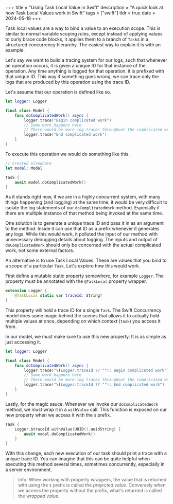 +++
title = "Using Task Local Value in Swift"
description = "A quick look at how Task Local Values work in Swift"
tags = ["swift"]
tldr = true
date = 2024-05-18
+++

Task local values are a way to bind a value to an execution scope. This is similar to normal variable scoping rules, except instead of applying values to curly brace code blocks, it applies them to a branch of `Task`s in a structured concurrency hierarchy. The easiest way to explain it is with an example.

Let's say we want to build a tracing system for our logs, such that whenever an operation occurs, it is given a unique ID for that instance of the operation. Any time anything is logged for that operation, it is prefixed with that unique ID. This way if something goes wrong, we can trace only the logs that are produced by this operation using the trace ID.

Let's assume that our operation is defined like so.

```swift
let logger: Logger

final class Model {
    func doComplicatedWork() async {
        logger.trace("Begin complicated work")
        // Some work happens here
        // There would be more log traces throughout the complicated work
        logger.trace("End complicated work")
    }
}
```

To execute this operation we would do something like this.

```swift
// Created elsewhere
let model: Model

Task {
    await model.doComplicatedWork()
}
```

As it stands right now, if we are in a highly concurrent system, with many things happening (and logging) at the same time, it would be very difficult to isolate the log statements of our `doComplicatedWork` method. Especially if there are multiple instance of that method being invoked at the same time.

One solution is to generate a unique trace ID and pass it in as an argument to the method. Inside it can use that ID as a prefix whenever it generates any logs. While this would work, it polluted the input of our method with unnecessary debugging details about logging. The inputs and output of `doComplicatedWork` should only be concerned with the actual complicated work, not some external factors.

An alternative is to use Task Local Values. These are values that you bind to a scope of a particular `Task`. Let's explore how this would work.

First define a mutable static property somewhere, for example `Logger`. The property must be annotated with the `@TaskLocal` property wrapper.

```swift
extension Logger {
    @TaskLocal static var traceId: String?
}
```

This property will hold a trace ID for a single `Task`. The Swift Concurrency model does some magic behind the scenes that allows it to actually hold multiple values at once, depending on which context (`Task`) you access it from.

In our model, we must make sure to use this new property. It is as simple as just accessing it.

```swift
let logger: Logger

final class Model {
    func doComplicatedWork() async {
        logger.trace("\(Logger.traceId ?? ""): Begin complicated work")
        // Some work happens here
        // There would be more log traces throughout the complicated work
        logger.trace("\(Logger.traceId ?? ""): End complicated work")
    }
}
```

Lastly, for the magic sauce. Whenever we invoke our `doComplicatedWork` method, we must wrap it in a `withValue` call. This function is exposed on our new property when we access it with the `$` prefix.

```swift
Task {
    Logger.$traceId.withValue(UUID().uuidString) {
        await model.doComplicatedWork()
    }
}
```

With this change, each new execution of our task should print a trace with a unique trace ID. You can imagine that this can be quite helpful when executing this method several times, sometimes concurrently, especially in a server environment.

> Info: When working with property wrappers, the value that is returned with using the `$` prefix is called the *projected value*. Conversely when we access the property without the prefix, what's returned is called the *wrapped value*.
